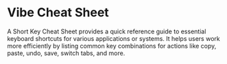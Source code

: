 # Vibe Cheat Sheet

A Short Key Cheat Sheet provides a quick reference guide to essential keyboard shortcuts for various applications or systems. It helps users work more efficiently by listing common key combinations for actions like copy, paste, undo, save, switch tabs, and more.